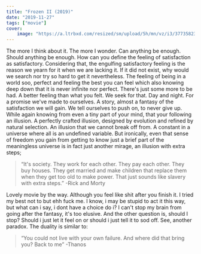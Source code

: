 ```yaml
---
title: "Frozen II (2019)"
date: "2019-11-27"
tags: ["movie"]
cover:
    image: "https://a.ltrbxd.com/resized/sm/upload/5h/mn/vz/i3/37735823-FEA3-4DF6-A86D-28394558BAD8-1200-1200-675-675-crop-000000.jpg"
---
```


The more I think about it. The more I wonder. Can anything be enough. Should anything be enough. How can you define the feeling of satisfaction as satisfactory. Considering that, the engulfing satisfactory feeling is the reason we yearn for it when we are lacking it. If it did not exist, why would we search nor try so hard to get it nevertheless. The feeling of being in a world soo, perfect and feeling the best you can feel which also knowing deep down that it is never infinite nor perfect. There's just some more to be had. A better feeling than what you felt. We seek for that. Day and night. For a promise we've made to ourselves. A story, almost a fantasy of the satisfaction we will gain. We tell ourselves to push on, to never give up. While again knowing from even a tiny part of your mind, that your following an illusion. A perfectly crafted illusion, designed by evolution and refined by natural selection. An illusion that we cannot break off from. A constant in a universe where all is an undefined variable. But ironically, even that sense of freedom you gain from getting to know just a brief part of the meaningless universe is in fact just another mirage, an illusion with extra steps;

>“It's society. They work for each other. They pay each other. They buy houses. They get married and make children that replace them when they get too old to make power.
That just sounds like slavery with extra steps.” 
-Rick and Morty

Lovely movie by the way. Although you feel like shit after you finish it. I tried my best not to but ehh fuck me. I know, i may be stupid to act it this way, but what can i say, i dont have a choice do i? I can't stop my brain from going after the fantasy, it's too elusive. And the other question is, should I stop? Should i just let it feel on or should i just tell it to sod off. See, another paradox. The duality is similar to: 

>“You could not live with your own failure. And where did that bring you? Back to me”
-Thanos




